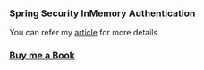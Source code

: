 ### Spring Security InMemory Authentication

You can refer my [article](https://praveenorugantitech.blogspot.com/2019/05/spring-security-inmemory.html) for more details. 

### [Buy me a Book](https://www.buymeacoffee.com/praveenoruganti)
